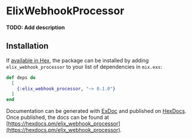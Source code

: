 # ElixWebhookProcessor

**TODO: Add description**

## Installation

If [available in Hex](https://hex.pm/docs/publish), the package can be installed
by adding `elix_webhook_processor` to your list of dependencies in `mix.exs`:

```elixir
def deps do
  [
    {:elix_webhook_processor, "~> 0.1.0"}
  ]
end
```

Documentation can be generated with [ExDoc](https://github.com/elixir-lang/ex_doc)
and published on [HexDocs](https://hexdocs.pm). Once published, the docs can
be found at [https://hexdocs.pm/elix_webhook_processor](https://hexdocs.pm/elix_webhook_processor).

